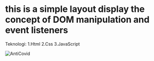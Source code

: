 # this is a simple layout display the concept of DOM manipulation and event listeners
Teknologi:
1.Html
2.Css
3.JavaScript

![AntiCovid](https://user-images.githubusercontent.com/72210200/134145182-92ab7565-52b9-4466-ab15-c947090b0425.JPG)
